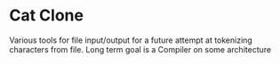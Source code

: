 
# Cat Clone
Various tools for file input/output for a future attempt at tokenizing  
characters from file. Long term goal is a Compiler on some architecture  


